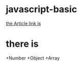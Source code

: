 # javascript-basic
[the Article link is](https://developer.mozilla.org/en-US/docs/Web/JavaScript/A_re-introduction_to_JavaScript?fbclid=IwAR34AjwHEWPKVAEixDZq6xKNKqJpo662-_F8DRyT8j0UE1SBpH43MInYJfk)

# there is 
 +Number
 +Object
 +Array


